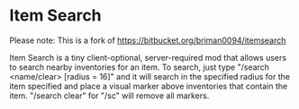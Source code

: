 # Item Search

Please note: This is a fork of https://bitbucket.org/briman0094/itemsearch

Item Search is a tiny client-optional, server-required mod that allows users to search nearby inventories for an item. To search, just type "/search <name/clear> [radius = 16]" and it will search in the specified radius for the item specified and place a visual marker above inventories that contain the item. "/search clear" for "/sc" will remove all markers.
